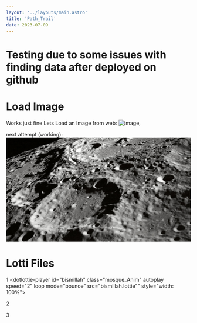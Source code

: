 ```yaml
---
layout: '../layouts/main.astro'
title: 'Path_Trail'
date: 2023-07-09
---
```


# Testing due to some issues with finding data after deployed on github

# Load Image

Works just fine
Lets Load an Image from web:
![image](https://plus.unsplash.com/premium_photo-1676210736121-3994f53bb493?ixlib=rb-4.0.3&ixid=M3wxMjA3fDB8MHxwaG90by1wYWdlfHx8fGVufDB8fHx8fA%3D%3D&auto=format&fit=crop&w=698&q=80),


next attempt (working):
![image](../../src/assets/moon.jpg)
<!-- ![The cat trap in action](../../H2O_Plot/src/assets/0_Wing_Tube.png) -->


# Lotti Files

<!-- ----------------------- load all required sources ---------------------- -->
<script src="https://unpkg.com/@dotlottie/player-component@1.0.0/dist/dotlottie-player.js"></script>
1
  <dotlottie-player
    id="bismillah"
    class="mosque_Anim"
    autoplay
    speed="2"
    loop
    mode="bounce"
    src="bismillah.lottie""
    style="width: 100%">
</dotlottie-player>

2


  <dotlottie-player
    id="bismillah"
    class="mosque_Anim"
    autoplay
    speed="2"
    loop
    mode="bounce"
    src="/web_Path/bismillah.lottie"
    style="width: 100%">
</dotlottie-player>

3
  <dotlottie-player
    id="bismillah"
    class="mosque_Anim"
    autoplay
    speed="2"
    loop
    mode="bounce"
    src="../web_Path/bismillah.lottie"
    style="width: 100%">
</dotlottie-player>
